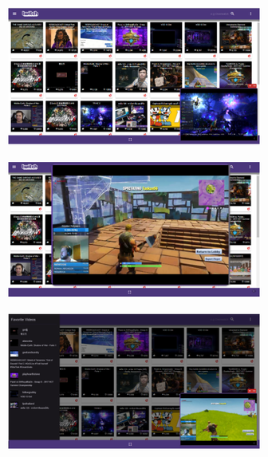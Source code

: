 ![Image](https://github.com/zimejin/Angular-4.0_Twitch-Client/blob/master/twitclihmsrn.png?raw=true)
----------------------------------------------------------------------------------------------------
![Image](https://github.com/zimejin/Angular-4.0_Twitch-Client/blob/master/twtfulsrn.png?raw=true)
----------------------------------------------------------------------------------------------------
![Image](https://github.com/zimejin/Angular-4.0_Twitch-Client/blob/master/twtfvlistsrn.png?raw=true)
----------------------------------------------------------------------------------------------------
